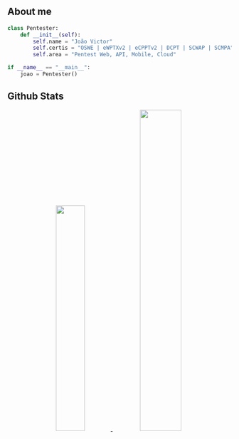 <!--<img width=100% src="https://capsule-render.vercel.app/api?type=waving&color=00009C&height=120&section=header"/>-->

<h2>About me</h2>


```Python
class Pentester:
    def __init__(self):
        self.name = "João Victor"
        self.certis = "OSWE | eWPTXv2 | eCPPTv2 | DCPT | SCWAP | SCMPA"
        self.area = "Pentest Web, API, Mobile, Cloud"

if __name__ == "__main__":
    joao = Pentester()
```



<h2> Github Stats </h2>

<div align="center">
  <a href="https://github.com/joaoviictorti">
  <img width="36%" src="https://github-readme-stats.vercel.app/api/top-langs/?username=joaoviictorti&layout=compact&theme=tokyonight"/>
  <img width="43%" src="https://github-readme-stats.vercel.app/api?username=joaoviictorti&show_icons=true&theme=tokyonight"/>
</div>
<!--<img width=100% src="https://capsule-render.vercel.app/api?type=waving&color=00009C&height=120&section=footer"/>-->
